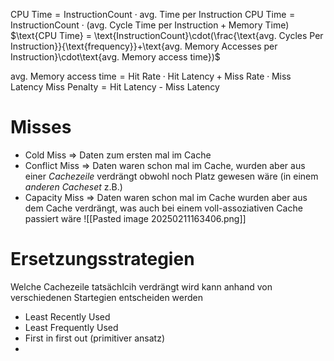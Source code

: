 $\text{CPU Time} =\text{InstructionCount}\cdot \text{avg. Time per Instruction}$
$\text{CPU Time} =\text{InstructionCount}\cdot (\text{avg. Cycle Time per Instruction}+\text{Memory Time})$
$\text{CPU Time} = \text{InstructionCount}\cdot(\frac{\text{avg. Cycles Per Instruction}}{\text{frequency}}+\text{avg. Memory Accesses per Instruction}\cdot\text{avg. Memory access time})$

$\text{avg. Memory access time}=\text{Hit Rate}\cdot\text{Hit Latency}+\text{Miss Rate}\cdot\text{Miss Latency}$
$\text{Miss Penalty}=\text{Hit Latency - Miss Latency}$

# Misses
- Cold Miss ⇒ Daten zum ersten mal im Cache
- Conflict Miss ⇒ Daten waren schon mal im Cache, wurden aber aus einer _Cachezeile_ verdrängt obwohl noch Platz gewesen wäre (in einem _anderen Cacheset_ z.B.)
- Capacity Miss ⇒ Daten waren schon mal im Cache wurden aber aus dem Cache verdrängt, was auch bei einem voll-assoziativen Cache passiert wäre
![[Pasted image 20250211163406.png]]
# Ersetzungsstrategien
Welche Cachezeile tatsächlcih verdrängt wird kann anhand von verschiedenen Startegien entscheiden werden
- Least Recently Used
- Least Frequently Used
- First in first out (primitiver ansatz)
- 